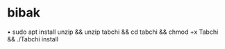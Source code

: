 # bibak


• sudo apt install unzip && unzip tabchi && cd tabchi && chmod +x Tabchi && ./Tabchi install
